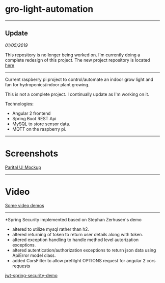# gro-light-automation

---

## Update

*01/05/2019*

This repository is no longer being worked on.  I'm currently doing a complete redesign of this project.  The new project repository is located [here](https://github.com/jmw5598/grow-system)


---


Current raspberry pi project to control/automate an indoor grow light and fan for hydroponics/indoor plant growing.

This is not a complete project.  I continually update as I'm working on it.

Technologies:
* Angular 2 frontend
* Spring Boot REST Api
* MySQL to store sensor data.
* MQTT on the raspberry pi.

---
# Screenshots
[Parital UI Mockup](https://goo.gl/photos/HAjHsHN71tgkS3ZT9)

---
# Video
[Some video demos](https://www.youtube.com/channel/UC1BSal1gf-syAfSE5unBN1g)

---
*Spring Security implemented based on Stephan Zerhusen's demo
- altered to utilize mysql rather than h2.
- altered returning of token to return user details along with token.
- altered exception handling to handle method level autorization exceptions.
- altered autentication/authorization exceptions to return json data using ApiError model class.
- added CorsFilter to allow prefilght OPTIONS request for angular 2 cors requests

[jwt-spring-security-demo](https://github.com/szerhusenBC/jwt-spring-security-demo)
